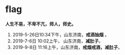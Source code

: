 # flag

**人生不易，不卑不亢，师人，师史。**

1. 2019-5-26日10:34下午，山东济南，**戒酒抽烟** 。
2. 2019-7-6日 10:02上午， 山东济南，**减肚子**。
3. 2019-9-8日 11:16上午，山东济南，**戒烟戒酒，减肚子**。
